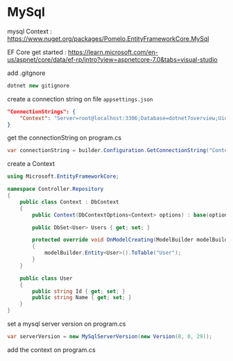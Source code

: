 # MySql

mysql Context : https://www.nuget.org/packages/Pomelo.EntityFrameworkCore.MySql

EF Core get started : https://learn.microsoft.com/en-us/aspnet/core/data/ef-rp/intro?view=aspnetcore-7.0&tabs=visual-studio

add .gitgnore

```csharp
dotnet new gitignore
```

create a connection string on file `appsettings.json`

```json
"ConnectionStrings": {
    "Context": "Server=root@localhost:3306;Database=dotnet7overview;Uid=root;Pwd=123123;"
}
```

get the connectionString on program.cs

```csharp
var connectionString = builder.Configuration.GetConnectionString("Context");
```

create a Context

```csharp
using Microsoft.EntityFrameworkCore;

namespace Controller.Repository
{
    public class Context : DbContext
    {
        public Context(DbContextOptions<Context> options) : base(options) { }

        public DbSet<User> Users { get; set; }

        protected override void OnModelCreating(ModelBuilder modelBuilder)
        {
            modelBuilder.Entity<User>().ToTable("User");
        }
    }

    public class User
    {
        public string Id { get; set; }
        public string Name { get; set; }
    }
}
```

set a mysql server version on program.cs

```csharp
var serverVersion = new MySqlServerVersion(new Version(8, 0, 29));
```

add the context on program.cs
